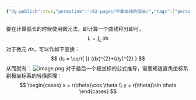 ```yaml
---
{"dg-publish":true,"permalink":"/02-pages/平面曲线的弧长/","tags":["personal/blog","math/高等数学/定积分"]}
---
```


要在计算弧长的时候使用微元法。即计算一个曲线积分即可。
$$
L = \int _{L} \, ds 
$$
对于微元 $\displaystyle ds$，可以作如下变换：
$$
ds = \sqrt[  ]{ (dx)^{2}+(dy)^{2} }
$$
从而就有：
![image.png](https://yelanyanyu-img-bed.oss-cn-hangzhou.aliyuncs.com/img/blog/2024/11/20241129191119.png)
对于最后一个极坐标的公式推导，需要知道直角坐标系到极坐标系的转换原理：
$$
\begin{cases}
x = r(\theta)\cos \theta \\
y = r(\theta)\sin \theta
\end{cases}
$$

